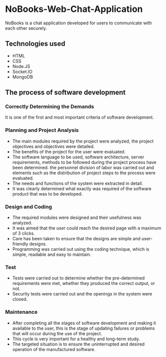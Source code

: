# NoBooks-Web-Chat-Application
NoBooks is a chat application developed for users to communicate with each other securely.
## Technologies used
- HTML
- CSS
- Node.JS
- Socket.IO
- MongoDB
## The process of software development
### Correctly Determining the Demands
It is one of the first and most important criteria of software development.
### Planning and Project Analysis
- The main modules required by the project were analyzed, the project objectives and objectives were detailed.
- The benefits of the project for the user were evaluated.
- The software language to be used, software architecture, server requirements, methods to be followed during the project process have been determined. the personnel division of labor was carried out and elements such as the distribution of project steps to the process were evaluated.
- The needs and functions of the system were extracted in detail.
- It was clearly determined what exactly was required of the software product that was to be developed.
### Design and Coding
- The required modules were designed and their usefulness was analyzed.
- It was aimed that the user could reach the desired page with a maximum of 3 clicks.
- Care has been taken to ensure that the designs are simple and user-friendly designs.
- Programming was carried out using the coding technique, which is simple, readable and easy to maintain.
### Test
- Tests were carried out to determine whether the pre-determined requirements were met, whether they produced the correct output, or not.
- Security tests were carried out and the openings in the system were closed.
### Maintenance
- After completing all the stages of software development and making it available to the user, this is the stage of updating failures or problems that will occur during the use of the project.
- This cycle is very important for a healthy and long-term study.
- The targeted situation is to ensure the uninterrupted and desired operation of the manufactured software. 
